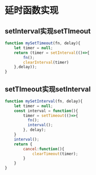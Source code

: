 # 延时函数实现

## setInterval实现setTImeout

```js
function mySetTimeout(fn, delay){
    let timer = null;
    return (timer = setInterval(()=>{
        fn();
        clearInterval(timer)
    },delay));
}
```

## setTImeout实现setInterval



```js
function mySetInterval(fn, delay){
    let timer = null;
    const interval = function(){
        timer = setTimeout(()=>{
          fn();
          interval();
        }, delay);
    }
    interval();
    return {
        cancel:function(){
            clearTimeout(timer);
        }
    }
}
```